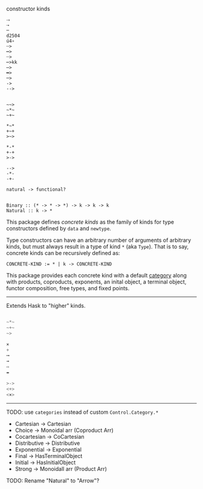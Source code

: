 constructor kinds

```
⤑
⇢
─
d2504
ú4∘
┄>
┅>
┈>
┉>kk
⋯>
━>
─>
->
-->


~~>
~*~
~+~

*~*
+~+
>~>

*-*
+-+
>->

-->
-*-
-+-

natural -> functional?


Binary :: (* -> * -> *) -> k -> k -> k
Natural :: k -> *
```





This package defines *concrete kinds* as the family of kinds for
type constructors defined by `data` and `newtype`.

Type constructors can have an arbitrary number of arguments of arbitrary kinds,
but must always result in a type of kind `*` (aka `Type`). That is to say, 
concrete kinds can be recursively defined as:

    CONCRETE-KIND := * | k -> CONCRETE-KIND

This package provides each concrete kind with a default
[category](https://hackage.haskell.org/package/base/docs/Control-Category.html)
along with products, coproducts, exponents, an inital object, a terminal
object, functor composition, free types, and fixed points.

----

Extends Hask to "higher" kinds.

```haskell

~*~
~+~
~>

× 
+
⟶
→
⇨
⇴

>->
<+>
<×>

```

----

TODO: use `categories` instead of custom `Control.Category.*`

- Cartesian -> Cartesian
- Choice -> Monoidal arr (Coproduct Arr)
- Cocartesian -> CoCartesian
- Distributive -> Distributive
- Exponential -> Exponential
- Final -> HasTerminalObject
- Initial -> HasInitialObject
- Strong -> Monoidall arr (Product Arr)

TODO: Rename "Natural" to "Arrow"?
